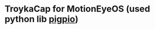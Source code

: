 TroykaCap for MotionEyeOS (used python lib <a href='http://abyz.me.uk/rpi/pigpio/python.html'>pigpio</a>)
=========
